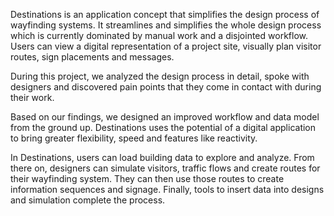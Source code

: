 Destinations is an application concept that simplifies the design process of wayfinding systems. It streamlines and simplifies the whole design process which is currently dominated by manual work and a disjointed workflow. Users can view a digital representation of a project site, visually plan visitor routes, sign placements and messages.

During this project, we analyzed the design process in detail, spoke with designers and discovered pain points that they come in contact with during their work. 

Based on our findings, we designed an improved workflow and data model from the ground up. Destinations uses the potential of a digital application to bring greater flexibility, speed and features like reactivity.

In Destinations, users can load building data to explore and analyze. From there on, designers can simulate visitors, traffic flows and create routes for their wayfinding system. They can then use those routes to create information sequences and signage. Finally, tools to insert data into designs and simulation complete the process. 